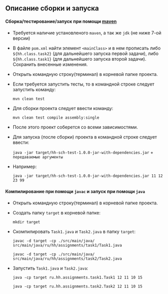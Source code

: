 ## Описание сборки и запуска

#### Сборка/тестирование/запуск при помощи [maven](http://maven.apache.org/)

* Требуется наличие установленого `maven`, а так же `jdk` (не ниже 7-ой версии)

* В файле `pom.xml` найти элемент `<mainClass>` и в нем прописать либо
`${hh.class.task2}` (для дальнейшего запуска первой задачи), либо `${hh.class.task1}` (для дальнейшего запуска второй задачи). Сохранить внесенные изменения.

* Открыть командную строку(терминал) в корневой папке проекта.

* Если требуется запустить тесты, то в командной строке следует запустить команду: 

    `mvn clean test`

* Для сборки проекта следует ввести команду:

    `mvn clean test compile assembly:single`

* После этого проект соберется со всеми зависимостями.

* Для запуска (после сборки) проекта в командной строке следует ввести: 

    `java -jar target/hh-sch-test-1.0.0-jar-with-dependencies.jar` + `передаваемые аргументы`

* Например:

     `java -jar target/hh-sch-test-1.0.0-jar-with-dependencies.jar 11 12 23 99`


#### Компилирование при помощи `javac` и запуск при помощи `java`

* Открыть командную строку(терминал) в корневой папке проекта.

* Создать папку `target` в корневой папке:

     `mkdir target`

* Скомпилировать `Task1.java` и `Task2.java` в папку `target`:

     `javac -d target -cp ./src/main/java/ src/main/java/ru/hh/assignments/task1/Task1.java`

     `javac -d target -cp ./src/main/java/ src/main/java/ru/hh/assignments/task2/Task2.java`

* Запустить `Task1.java` и `Task2.java`:

     `java -cp target ru.hh.assignments.task1.Task1 12 11 10 15`

     `java -cp target ru.hh.assignments.task2.Task2 12 11 10 15`

